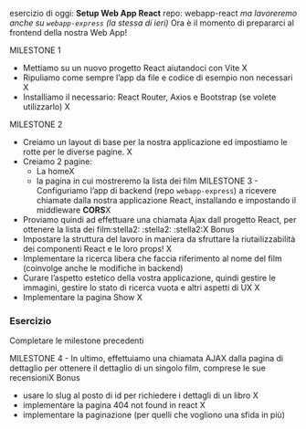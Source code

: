 esercizio di oggi: **Setup Web App React** 
repo: webapp-react *ma lavoreremo anche su `webapp-express` (la stessa di ieri)* 
Ora è il momento di prepararci al frontend della nostra Web App! 

MILESTONE 1 
- Mettiamo su un nuovo progetto React aiutandoci con Vite X
 - Ripuliamo come sempre l’app da file e codice di esempio non necessari X
 - Installiamo il necessario: React Router, Axios e Bootstrap (se volete utilizzarlo)  X
 
 MILESTONE 2 
 - Creiamo un layout di base per la nostra applicazione ed impostiamo le rotte per le diverse pagine. X
 - Creiamo 2 pagine:
     - La homeX
     - la pagina in cui mostreremo la lista dei film MILESTONE 3 - Configuriamo l’app di backend (repo `webapp-express`) a ricevere chiamate dalla nostra applicazione React, installando e impostando il middleware **CORS**X
 - Proviamo quindi ad effettuare una chiamata Ajax dall progetto React, per ottenere la lista dei film:stella2: :stella2: :stella2:X
  Bonus 
  - Impostare la struttura del lavoro in maniera da sfruttare la riutailizzabilità dei componenti React e le loro props! X
  - Implementare la ricerca libera che faccia riferimento al nome del film (coinvolge anche le modifiche in backend) 
  - Curare l’aspetto estetico della vostra applicazione, quindi gestire le immagini, gestire lo stato di ricerca vuota e altri aspetti di UX X
  - Implementare la pagina Show X


  ### Esercizio 
  Completare le milestone precedenti 
  
  MILESTONE 4 - In ultimo, effettuiamo una chiamata AJAX dalla pagina di dettaglio per ottenere il dettaglio di un singolo film, comprese le sue recensioniX 
  Bonus
- usare lo slug al posto di id per richiedere i dettagli di un libro X
- implementare la pagina 404 not found in react X
- implementare la paginazione (per quelli che vogliono una sfida in più)